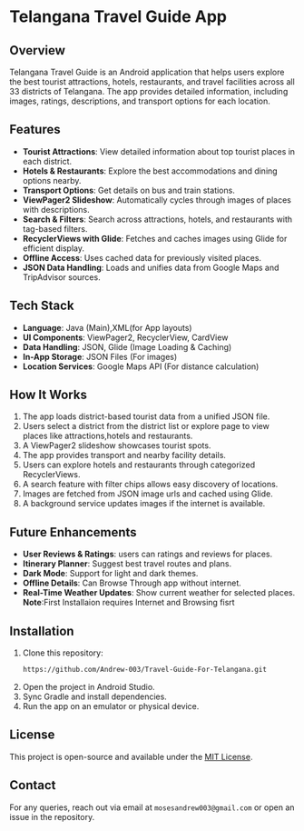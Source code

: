 # Telangana Travel Guide App

## Overview

Telangana Travel Guide is an Android application that helps users explore the best tourist attractions, hotels, restaurants, and travel facilities across all 33 districts of Telangana. The app provides detailed information, including images, ratings, descriptions, and transport options for each location.

## Features


- **Tourist Attractions**: View detailed information about top tourist places in each district.
- **Hotels & Restaurants**: Explore the best accommodations and dining options nearby.
- **Transport Options**: Get details on  bus and train stations.
- **ViewPager2 Slideshow**: Automatically cycles through images of places with descriptions.
- **Search & Filters**: Search across attractions, hotels, and restaurants with tag-based filters.
- **RecyclerViews with Glide**: Fetches and caches images using Glide for efficient display.
- **Offline Access**: Uses cached data for previously visited places.
- **JSON Data Handling**: Loads and unifies data from Google Maps and TripAdvisor sources.


## Tech Stack

- **Language**: Java (Main),XML(for App layouts)
- **UI Components**: ViewPager2, RecyclerView, CardView
- **Data Handling**: JSON, Glide (Image Loading & Caching)
- **In-App Storage**: JSON Files (For images)
- **Location Services**: Google Maps API (For distance calculation)

## How It Works

1. The app loads district-based tourist data from a unified JSON file.
2. Users select a district from the district list or explore page to view  places like attractions,hotels and restaurants.
3. A ViewPager2 slideshow showcases tourist spots.
4. The app provides transport and nearby facility details.
5. Users can explore hotels and restaurants through categorized RecyclerViews.
6. A search feature with filter chips allows easy discovery of locations.
7. Images are fetched from JSON image urls and cached using Glide.
8. A background service updates images if the internet is available.

## Future Enhancements

- **User Reviews & Ratings**:  users can  ratings and reviews for places.
- **Itinerary Planner**: Suggest best travel routes and plans.
- **Dark Mode**: Support for light and dark themes.
- **Offline Details**: Can Browse Through app without internet.
- **Real-Time Weather Updates**: Show current weather for selected places.
**Note**:First Installaion requires Internet and Browsing fisrt
## Installation

1. Clone this repository:
   ```bash
   https://github.com/Andrew-003/Travel-Guide-For-Telangana.git
   ```
2. Open the project in Android Studio.
3. Sync Gradle and install dependencies.
4. Run the app on an emulator or physical device.

## License

This project is open-source and available under the [MIT License](LICENSE).

## Contact

For any queries, reach out via email at `mosesandrew003@gmail.com` or open an issue in the repository.




